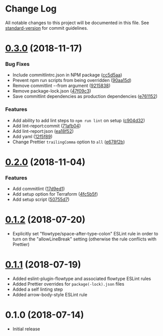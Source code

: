# Change Log

All notable changes to this project will be documented in this file. See [standard-version](https://github.com/conventional-changelog/standard-version) for commit guidelines.

<a name="0.3.0"></a>
# [0.3.0](https://github.com/eric.dahlseng/linter-configuration/compare/v0.2.0...v0.3.0) (2018-11-17)


### Bug Fixes

* Include commitlintrc.json in NPM package ([cc5d5aa](https://github.com/eric.dahlseng/linter-configuration/commit/cc5d5aa))
* Prevent npm run scripts from being overridden ([90aa15d](https://github.com/eric.dahlseng/linter-configuration/commit/90aa15d))
* Remove commitlint --from argument ([9215838](https://github.com/eric.dahlseng/linter-configuration/commit/9215838))
* Remove package-lock.json ([47f09c3](https://github.com/eric.dahlseng/linter-configuration/commit/47f09c3))
* Save commitlint dependencies as production dependencies ([e761152](https://github.com/eric.dahlseng/linter-configuration/commit/e761152))


### Features

* Add ability to add lint steps to `npm run lint` on setup ([c904d32](https://github.com/eric.dahlseng/linter-configuration/commit/c904d32))
* Add lint-report:commit ([71afb04](https://github.com/eric.dahlseng/linter-configuration/commit/71afb04))
* Add lint-report:json ([ea18f52](https://github.com/eric.dahlseng/linter-configuration/commit/ea18f52))
* Add yaml ([12f5f89](https://github.com/eric.dahlseng/linter-configuration/commit/12f5f89))
* Change Prettier `trailingComma` option to `all` ([e678f2b](https://github.com/eric.dahlseng/linter-configuration/commit/e678f2b))



<a name="0.2.0"></a>
# [0.2.0](https://github.com/eric.dahlseng/linter-configuration/compare/v0.1.2...v0.2.0) (2018-11-04)


### Features

* Add commitlint ([17d9ed1](https://github.com/eric.dahlseng/linter-configuration/commit/17d9ed1))
* Add setup option for Terraform ([4fc5b5f](https://github.com/eric.dahlseng/linter-configuration/commit/4fc5b5f))
* Add setup script ([50755d7](https://github.com/eric.dahlseng/linter-configuration/commit/50755d7))

<a name="0.1.2"></a>
# [0.1.2](https://github.com/eric.dahlseng/linter-configuration/compare/v0.1.1...v0.1.2) (2018-07-20)

* Explicitly set "flowtype/space-after-type-colon" ESLint rule in order to turn on the "allowLineBreak" setting (otherwise the rule conflicts with Prettier)

<a name="0.1.1"></a>
# [0.1.1](https://github.com/eric.dahlseng/linter-configuration/compare/v0.1.0...v0.1.1) (2018-07-19)

* Added eslint-plugin-flowtype and associated flowtype ESLint rules
* Added Prettier overrides for `package(-lock).json` files
* Added a self linting step
* Added arrow-body-style ESLint rule

<a name="0.1.0"></a>
# 0.1.0 (2018-07-14)

* Initial release

